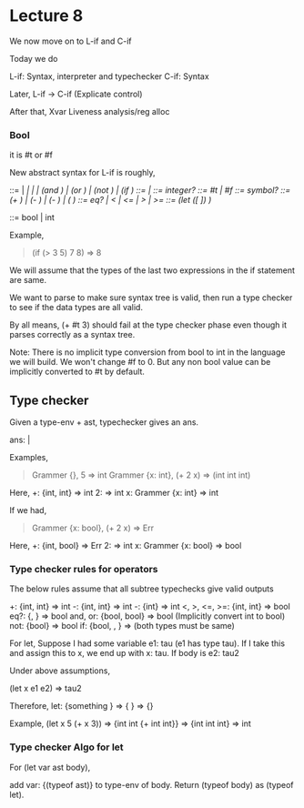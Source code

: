 # Lecture 8

We now move on to L-if and C-if

Today we do

L-if: Syntax, interpreter and typechecker
C-if: Syntax

Later, L-if -> C-if (Explicate control)

After that, Xvar Liveness analysis/reg alloc

### Bool

it is #t or #f

New abstract syntax for L-if is roughly,

<exp> ::= <const> | <var> | <let> | <prim-app> | (and <exp> <exp>) | (or <exp> <exp>) | (not <exp>) | (if <exp> <exp> <exp>)
<const> ::= <int> | <bool>
<int> ::= integer?
<bool> ::= #t | #f
<var> ::= symbol?
<prim-app> ::= (+ <exp> <exp>) | (- <exp> <exp>) | (- <exp>) | (<rel-op> <exp> <exp>)
<rel-op> ::= eq? | < | <= | > | >=
<let> ::= (let ([<var> <exp>]) <body>)

<type> ::= bool | int

Example,

> (if (> 3 5) 7 8) => 8

We will assume that the types of the last two expressions in the if statement are same.

We want to parse to make sure syntax tree is valid, then run a type checker to see if the data types are all valid.

By all means, (+ #t 3) should fail at the type checker phase even though it parses correctly as a syntax tree.

Note: There is no implicit type conversion from bool to int in the language we will build. We won't change #f to 0. But any non bool value can be implicitly converted to #t by default.

## Type checker

Given a type-env + ast, typechecker gives an ans.

ans: <type> | <err>

Examples,

> Grammer {}, 5 => int
> Grammer {x: int}, (+ 2 x) => (int int int)

Here,	+: {int, int} => int
	2: => int
	x: Grammer {x: int} => int

If we had,
> Grammer {x: bool}, (+ 2 x) => Err

Here,	+: {int, bool} => Err
	2: => int
	x: Grammer {x: bool} => bool
	
### Type checker rules for operators

The below rules assume that all subtree typechecks give valid outputs

+: {int, int} => int
-: {int, int} => int
-: {int} => int
<, >, <=, >=: {int, int} => bool
eq?: {<type>, <type>} => bool
and, or: {bool, bool} => bool (Implicitly convert int to bool)
not: {bool} => bool
if: {bool, <type>, <type>} => <type> (both types must be same)

For let, Suppose I had some variable e1: tau (e1 has type tau).
If I take this and assign this to x, we end up with x: tau.
If body is e2: tau2

Under above assumptions,

(let x e1 e2) => tau2

Therefore,
let: {something <type1> <type2>} => {<type1> <type1> <type2>} => {<type2>}

Example, (let x 5 (+ x 3)) => {int int {+ int int}} => {int int int} => int

### Type checker Algo for let

For (let var ast body),

add var: {(typeof ast)} to type-env of body. Return (typeof body) as (typeof let).

